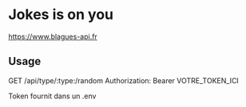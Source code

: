 # Jokes is on you

https://www.blagues-api.fr 

## Usage

GET /api/type/:type:/random
Authorization: Bearer VOTRE_TOKEN_ICI

Token fournit dans un .env

